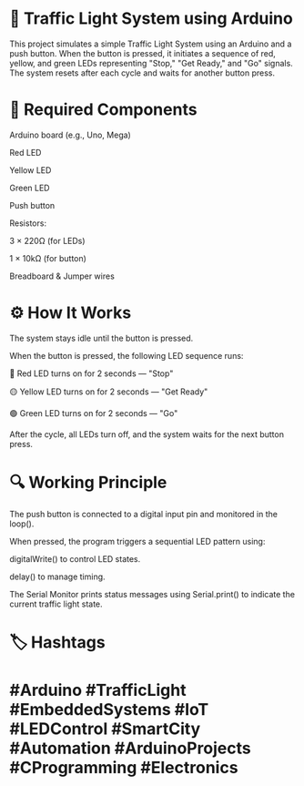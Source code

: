 
# 🚦 Traffic Light System using Arduino
This project simulates a simple Traffic Light System using an Arduino and a push button. When the button is pressed, it initiates a sequence of red, yellow, and green LEDs representing "Stop," "Get Ready," and "Go" signals. The system resets after each cycle and waits for another button press.
# 🧰 Required Components
Arduino board (e.g., Uno, Mega)

Red LED

Yellow LED

Green LED

Push button

Resistors:

3 × 220Ω (for LEDs)

1 × 10kΩ (for button)

Breadboard & Jumper wires
# ⚙️ How It Works
The system stays idle until the button is pressed.

When the button is pressed, the following LED sequence runs:

🔴 Red LED turns on for 2 seconds — "Stop"

🟡 Yellow LED turns on for 2 seconds — "Get Ready"

🟢 Green LED turns on for 2 seconds — "Go"

After the cycle, all LEDs turn off, and the system waits for the next button press.
# 🔍 Working Principle
The push button is connected to a digital input pin and monitored in the loop().

When pressed, the program triggers a sequential LED pattern using:

digitalWrite() to control LED states.

delay() to manage timing.

The Serial Monitor prints status messages using Serial.print() to indicate the current traffic light state.
# 🏷️ Hashtags
# #Arduino #TrafficLight #EmbeddedSystems #IoT #LEDControl #SmartCity #Automation #ArduinoProjects #CProgramming #Electronics

